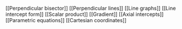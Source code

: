 [[Perpendicular bisector]]
[[Perpendicular lines]]
[[Line graphs]]
[[Line intercept form]]
[[Scalar product]]
[[Gradient]]
[[Axial intercepts]]
[[Parametric equations]]
[[Cartesian coordinates]]